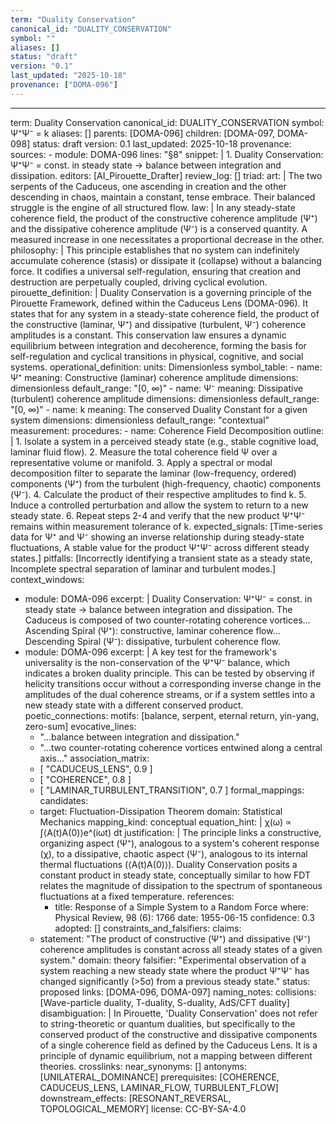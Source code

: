 ```yaml
---
term: "Duality Conservation"
canonical_id: "DUALITY_CONSERVATION"
symbol: ""
aliases: []
status: "draft"
version: "0.1"
last_updated: "2025-10-18"
provenance: ["DOMA-096"]
---
```


---
term: Duality Conservation
canonical_id: DUALITY_CONSERVATION
symbol: Ψ⁺Ψ⁻ = k
aliases: []
parents: [DOMA-096]
children: [DOMA-097, DOMA-098]
status: draft
version: 0.1
last_updated: 2025-10-18
provenance:
  sources:
    - module: DOMA-096
      lines: "§8"
      snippet: |
        1. Duality Conservation: Ψ⁺Ψ⁻ = const. in steady state → balance between integration and dissipation.
  editors: [AI_Pirouette_Drafter]
  review_log: []
triad:
  art: |
    The two serpents of the Caduceus, one ascending in creation and the other descending in chaos, maintain a constant, tense embrace. Their balanced struggle is the engine of all structured flow.
  law: |
    In any steady-state coherence field, the product of the constructive coherence amplitude (Ψ⁺) and the dissipative coherence amplitude (Ψ⁻) is a conserved quantity. A measured increase in one necessitates a proportional decrease in the other.
  philosophy: |
    This principle establishes that no system can indefinitely accumulate coherence (stasis) or dissipate it (collapse) without a balancing force. It codifies a universal self-regulation, ensuring that creation and destruction are perpetually coupled, driving cyclical evolution.
pirouette_definition: |
  Duality Conservation is a governing principle of the Pirouette Framework, defined within the Caduceus Lens (DOMA-096). It states that for any system in a steady-state coherence field, the product of the constructive (laminar, Ψ⁺) and dissipative (turbulent, Ψ⁻) coherence amplitudes is a constant. This conservation law ensures a dynamic equilibrium between integration and decoherence, forming the basis for self-regulation and cyclical transitions in physical, cognitive, and social systems.
operational_definition:
  units: Dimensionless
  symbol_table:
    - name: Ψ⁺
      meaning: Constructive (laminar) coherence amplitude
      dimensions: dimensionless
      default_range: "[0, ∞)"
    - name: Ψ⁻
      meaning: Dissipative (turbulent) coherence amplitude
      dimensions: dimensionless
      default_range: "[0, ∞)"
    - name: k
      meaning: The conserved Duality Constant for a given system
      dimensions: dimensionless
      default_range: "contextual"
  measurement:
    procedures:
      - name: Coherence Field Decomposition
        outline: |
          1. Isolate a system in a perceived steady state (e.g., stable cognitive load, laminar fluid flow).
          2. Measure the total coherence field Ψ over a representative volume or manifold.
          3. Apply a spectral or modal decomposition filter to separate the laminar (low-frequency, ordered) components (Ψ⁺) from the turbulent (high-frequency, chaotic) components (Ψ⁻).
          4. Calculate the product of their respective amplitudes to find k.
          5. Induce a controlled perturbation and allow the system to return to a new steady state.
          6. Repeat steps 2-4 and verify that the new product Ψ⁺Ψ⁻ remains within measurement tolerance of k.
        expected_signals: [Time-series data for Ψ⁺ and Ψ⁻ showing an inverse relationship during steady-state fluctuations, A stable value for the product Ψ⁺Ψ⁻ across different steady states.]
        pitfalls: [Incorrectly identifying a transient state as a steady state, Incomplete spectral separation of laminar and turbulent modes.]
context_windows:
  - module: DOMA-096
    excerpt: |
      Duality Conservation: Ψ⁺Ψ⁻ = const. in steady state → balance between integration and dissipation. The Caduceus is composed of two counter-rotating coherence vortices... Ascending Spiral (Ψ⁺): constructive, laminar coherence flow... Descending Spiral (Ψ⁻): dissipative, turbulent coherence flow.
  - module: DOMA-096
    excerpt: |
      A key test for the framework's universality is the non-conservation of the Ψ⁺Ψ⁻ balance, which indicates a broken duality principle. This can be tested by observing if helicity transitions occur without a corresponding inverse change in the amplitudes of the dual coherence streams, or if a system settles into a new steady state with a different conserved product.
poetic_connections:
  motifs: [balance, serpent, eternal return, yin-yang, zero-sum]
  evocative_lines:
    - "...balance between integration and dissipation."
    - "...two counter-rotating coherence vortices entwined along a central axis..."
  association_matrix:
    - [ "CADUCEUS_LENS", 0.9 ]
    - [ "COHERENCE", 0.8 ]
    - [ "LAMINAR_TURBULENT_TRANSITION", 0.7 ]
formal_mappings:
  candidates:
    - target: Fluctuation-Dissipation Theorem
      domain: Statistical Mechanics
      mapping_kind: conceptual
      equation_hint: |
        χ(ω) ∝ ∫⟨A(t)A(0)⟩e^(iωt) dt
      justification: |
        The principle links a constructive, organizing aspect (Ψ⁺), analogous to a system's coherent response (χ), to a dissipative, chaotic aspect (Ψ⁻), analogous to its internal thermal fluctuations (⟨A(t)A(0)⟩). Duality Conservation posits a constant product in steady state, conceptually similar to how FDT relates the magnitude of dissipation to the spectrum of spontaneous fluctuations at a fixed temperature.
      references:
        - title: Response of a Simple System to a Random Force
          where: Physical Review, 98 (6): 1766
          date: 1955-06-15
      confidence: 0.3
  adopted: []
constraints_and_falsifiers:
  claims:
    - statement: "The product of constructive (Ψ⁺) and dissipative (Ψ⁻) coherence amplitudes is constant across all steady states of a given system."
      domain: theory
      falsifier: "Experimental observation of a system reaching a new steady state where the product Ψ⁺Ψ⁻ has changed significantly (>5σ) from a previous steady state."
      status: proposed
      links: [DOMA-096, DOMA-097]
naming_notes:
  collisions: [Wave-particle duality, T-duality, S-duality, AdS/CFT duality]
  disambiguation: |
    In Pirouette, 'Duality Conservation' does not refer to string-theoretic or quantum dualities, but specifically to the conserved product of the constructive and dissipative components of a single coherence field as defined by the Caduceus Lens. It is a principle of dynamic equilibrium, not a mapping between different theories.
crosslinks:
  near_synonyms: []
  antonyms: [UNILATERAL_DOMINANCE]
  prerequisites: [COHERENCE, CADUCEUS_LENS, LAMINAR_FLOW, TURBULENT_FLOW]
  downstream_effects: [RESONANT_REVERSAL, TOPOLOGICAL_MEMORY]
license: CC-BY-SA-4.0
